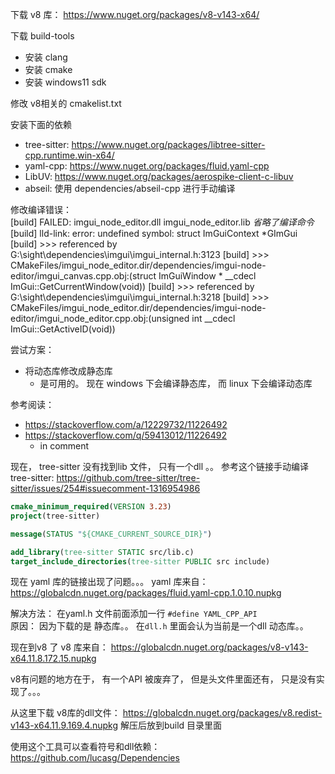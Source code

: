 下载 v8 库：  https://www.nuget.org/packages/v8-v143-x64/ 

下载 build-tools 
- 安装 clang
- 安装 cmake
- 安装 windows11 sdk


修改 v8相关的 cmakelist.txt

安装下面的依赖
- tree-sitter:     https://www.nuget.org/packages/libtree-sitter-cpp.runtime.win-x64/
- yaml-cpp:        https://www.nuget.org/packages/fluid.yaml-cpp
- LibUV:           https://www.nuget.org/packages/aerospike-client-c-libuv
- abseil:     使用 dependencies/abseil-cpp  进行手动编译



修改编译错误：  
[build] FAILED: imgui_node_editor.dll imgui_node_editor.lib 
*省略了编译命令*
[build] lld-link: error: undefined symbol: struct ImGuiContext *GImGui
[build] >>> referenced by G:\sight\dependencies\imgui\imgui_internal.h:3123
[build] >>>               CMakeFiles/imgui_node_editor.dir/dependencies/imgui-node-editor/imgui_canvas.cpp.obj:(struct ImGuiWindow * __cdecl ImGui::GetCurrentWindow(void))
[build] >>> referenced by G:\sight\dependencies\imgui\imgui_internal.h:3218
[build] >>>               CMakeFiles/imgui_node_editor.dir/dependencies/imgui-node-editor/imgui_node_editor.cpp.obj:(unsigned int __cdecl ImGui::GetActiveID(void))

尝试方案：
- 将动态库修改成静态库   
  - 是可用的。  现在 windows 下会编译静态库， 而 linux 下会编译动态库


参考阅读：

- https://stackoverflow.com/a/12229732/11226492
- https://stackoverflow.com/q/59413012/11226492
  - in comment 



现在，  tree-sitter 没有找到lib 文件， 只有一个dll 。。 
参考这个链接手动编译 tree-sitter:  https://github.com/tree-sitter/tree-sitter/issues/254#issuecomment-1316954986

```cmake
cmake_minimum_required(VERSION 3.23)
project(tree-sitter)

message(STATUS "${CMAKE_CURRENT_SOURCE_DIR}")

add_library(tree-sitter STATIC src/lib.c)
target_include_directories(tree-sitter PUBLIC src include)
```


现在 yaml 库的链接出现了问题。。。 
yaml 库来自：   https://globalcdn.nuget.org/packages/fluid.yaml-cpp.1.0.10.nupkg

解决方法：  在yaml.h 文件前面添加一行  `#define YAML_CPP_API`    
原因：  因为下载的是 静态库。。   在`dll.h` 里面会认为当前是一个dll 动态库。。 


现在到v8 了
v8 库来自：  https://globalcdn.nuget.org/packages/v8-v143-x64.11.8.172.15.nupkg

v8有问题的地方在于，  有一个API 被废弃了， 但是头文件里面还有， 只是没有实现了。。。 

从这里下载 v8库的dll文件：  https://globalcdn.nuget.org/packages/v8.redist-v143-x64.11.9.169.4.nupkg
解压后放到build 目录里面

使用这个工具可以查看符号和dll依赖：  https://github.com/lucasg/Dependencies

